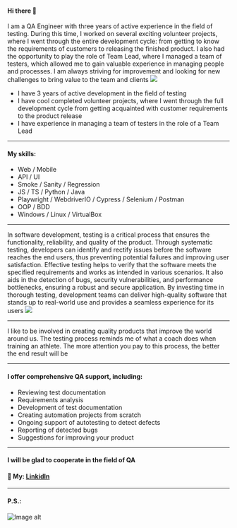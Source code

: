 
#### Hi there 👋
I am a QA Engineer with three years of active experience in the field of testing. During this time, I worked on several exciting volunteer projects, where I went through the entire development cycle: from getting to know the requirements of customers to releasing the finished product. I also had the opportunity to play the role of Team Lead, where I managed a team of testers, which allowed me to gain valuable experience in managing people and processes. I am always striving for improvement and looking for new challenges to bring value to the team and clients
![](https://github.com/SerhiiQAA/SerhiiQAA/blob/main/TestPlay.apng)
-  I have 3 years of active development in the field of testing
-  I have cool completed volunteer projects, where I went through the full development cycle from getting acquainted with customer requirements to the product release
-  I have experience in managing a team of testers in the role of a Team Lead
___
#### My skills:
- Web / Mobile
- API / UI
- Smoke / Sanity / Regression
- JS / TS / Python / Java
- Playwright / WebdriverIO / Cypress / Selenium / Postman
- OOP / BDD
- Windows / Linux / VirtualBox
______
In software development, testing is a critical process that ensures the functionality, reliability, and quality of the product. Through systematic testing, developers can identify and rectify issues before the software reaches the end users, thus preventing potential failures and improving user satisfaction. Effective testing helps to verify that the software meets the specified requirements and works as intended in various scenarios. It also aids in the detection of bugs, security vulnerabilities, and performance bottlenecks, ensuring a robust and secure application. By investing time in thorough testing, development teams can deliver high-quality software that stands up to real-world use and provides a seamless experience for its users
![](https://github.com/SerhiiQAA/SerhiiQAA/blob/main/image_461d661da4.png)
________
I like to be involved in creating quality products that improve the world around us. The testing process reminds me of what a coach does when training an athlete. The more attention you pay to this process, the better the end result will be
___
#### I offer comprehensive QA support, including:
- Reviewing test documentation
- Requirements analysis
- Development of test documentation
- Creating automation projects from scratch
- Ongoing support of autotesting to detect defects
- Reporting of detected bugs
- Suggestions for improving your product
___

#### I will be glad to cooperate in the field of QA
#### 🔹 My: [Linkidln](https://www.linkedin.com/in/serhiiqaengineer/)
________
#### P.S.:
![Image alt](https://github.com/SerhiiQAA/SerhiiQAA/blob/main/SpaceMan1.apng)
